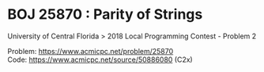 # BOJ 25870 : Parity of Strings  
University of Central Florida > 2018 Local Programming Contest - Problem 2  
  
Problem: https://www.acmicpc.net/problem/25870  
Code: https://www.acmicpc.net/source/50886080 (C2x)  
